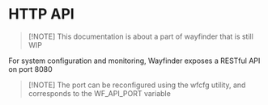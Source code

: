 <!--
SPDX-License-Identifier: CC-BY-SA-4.0

© 2025 Jesse Kane

This work is licensed under the Creative Commons Attribution-ShareAlike 4.0 International License.

You are free to:

- Share — copy and redistribute the material in any medium or format
- Adapt — remix, transform, and build upon the material for any purpose, even commercially.

Under the following terms:

- Attribution — You must give appropriate credit, provide a link to the license, and indicate if changes were made.
- ShareAlike — If you remix, transform, or build upon the material, you must distribute your contributions under the same license as the original.

To view a copy of this license, visit [https://creativecommons.org/licenses/by-sa/4.0/](https://creativecommons.org/licenses/by-sa/4.0/).

No warranty is provided.
-->

# HTTP API

> [!NOTE] This documentation is about a part of wayfinder that is still WIP

For system configuration and monitoring, Wayfinder exposes a RESTful API on port 8080

> [!NOTE] The port can be reconfigured using the wfcfg utility, and corresponds to the WF_API_PORT variable
